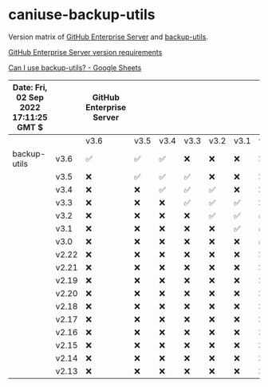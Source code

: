 # caniuse-backup-utils

Version matrix of [GitHub Enterprise Server](https://docs.github.com/en/enterprise-server@3.6/admin/all-releases) and [backup-utils](https://github.com/github/backup-utils).

[GitHub Enterprise Server version requirements](https://github.com/github/backup-utils/blob/master/docs/requirements.md#github-enterprise-server-version-requirements)

[Can I use backup-utils? - Google Sheets](https://docs.google.com/spreadsheets/d/1L78xOOjCm-j3r3cRj-gLFwosfoqw1d6-hmz2MPZmUsA/edit#gid=0)

| Date: Fri, 02 Sep 2022 17:11:25 GMT $ |       | GitHub Enterprise Server |      |      |      |      |      |      |       |       |       |       |       |       |       |       |       |       |
|---------------------------------------|-------|--------------------------|------|------|------|------|------|------|-------|-------|-------|-------|-------|-------|-------|-------|-------|-------|
|                                       |       | v3.6                     | v3.5 | v3.4 | v3.3 | v3.2 | v3.1 | v3.0 | v2.22 | v2.21 | v2.19 | v2.20 | v2.18 | v2.17 | v2.16 | v2.15 | v2.14 | v2.13 |
| backup-utils                          | v3.6  | ✅                        | ✅    | ✅    | ❌    | ❌    | ❌    | ❌    | ❌     | ❌     | ❌     | ❌     | ❌     | ❌     | ❌     | ❌     | ❌     | ❌     |
|                                       | v3.5  | ❌                        | ✅    | ✅    | ✅    | ❌    | ❌    | ❌    | ❌     | ❌     | ❌     | ❌     | ❌     | ❌     | ❌     | ❌     | ❌     | ❌     |
|                                       | v3.4  | ❌                        | ❌    | ✅    | ✅    | ✅    | ❌    | ❌    | ❌     | ❌     | ❌     | ❌     | ❌     | ❌     | ❌     | ❌     | ❌     | ❌     |
|                                       | v3.3  | ❌                        | ❌    | ❌    | ✅    | ✅    | ✅    | ❌    | ❌     | ❌     | ❌     | ❌     | ❌     | ❌     | ❌     | ❌     | ❌     | ❌     |
|                                       | v3.2  | ❌                        | ❌    | ❌    | ❌    | ✅    | ✅    | ✅    | ❌     | ❌     | ❌     | ❌     | ❌     | ❌     | ❌     | ❌     | ❌     | ❌     |
|                                       | v3.1  | ❌                        | ❌    | ❌    | ❌    | ❌    | ✅    | ✅    | ✅     | ❌     | ❌     | ❌     | ❌     | ❌     | ❌     | ❌     | ❌     | ❌     |
|                                       | v3.0  | ❌                        | ❌    | ❌    | ❌    | ❌    | ❌    | ✅    | ✅     | ✅     | ❌     | ❌     | ❌     | ❌     | ❌     | ❌     | ❌     | ❌     |
|                                       | v2.22 | ❌                        | ❌    | ❌    | ❌    | ❌    | ❌    | ❌    | ✅     | ✅     | ✅     | ❌     | ❌     | ❌     | ❌     | ❌     | ❌     | ❌     |
|                                       | v2.21 | ❌                        | ❌    | ❌    | ❌    | ❌    | ❌    | ❌    | ❌     | ✅     | ✅     | ✅     | ❌     | ❌     | ❌     | ❌     | ❌     | ❌     |
|                                       | v2.19 | ❌                        | ❌    | ❌    | ❌    | ❌    | ❌    | ❌    | ❌     | ❌     | ✅     | ✅     | ✅     | ❌     | ❌     | ❌     | ❌     | ❌     |
|                                       | v2.20 | ❌                        | ❌    | ❌    | ❌    | ❌    | ❌    | ❌    | ❌     | ❌     | ❌     | ✅     | ✅     | ✅     | ❌     | ❌     | ❌     | ❌     |
|                                       | v2.18 | ❌                        | ❌    | ❌    | ❌    | ❌    | ❌    | ❌    | ❌     | ❌     | ❌     | ❌     | ✅     | ✅     | ✅     | ❌     | ❌     | ❌     |
|                                       | v2.17 | ❌                        | ❌    | ❌    | ❌    | ❌    | ❌    | ❌    | ❌     | ❌     | ❌     | ❌     | ❌     | ✅     | ✅     | ✅     | ❌     | ❌     |
|                                       | v2.16 | ❌                        | ❌    | ❌    | ❌    | ❌    | ❌    | ❌    | ❌     | ❌     | ❌     | ❌     | ❌     | ❌     | ✅     | ✅     | ✅     | ❌     |
|                                       | v2.15 | ❌                        | ❌    | ❌    | ❌    | ❌    | ❌    | ❌    | ❌     | ❌     | ❌     | ❌     | ❌     | ❌     | ❌     | ✅     | ✅     | ✅     |
|                                       | v2.14 | ❌                        | ❌    | ❌    | ❌    | ❌    | ❌    | ❌    | ❌     | ❌     | ❌     | ❌     | ❌     | ❌     | ❌     | ❌     | ✅     | ✅     |
|                                       | v2.13 | ❌                        | ❌    | ❌    | ❌    | ❌    | ❌    | ❌    | ❌     | ❌     | ❌     | ❌     | ❌     | ❌     | ❌     | ❌     | ❌     | ✅     |


